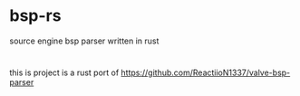 # bsp-rs
source engine bsp parser written in rust

#
this is project is a rust port of https://github.com/ReactiioN1337/valve-bsp-parser

